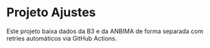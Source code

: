 # Projeto Ajustes

Este projeto baixa dados da B3 e da ANBIMA de forma separada com retries automáticos via GitHub Actions.